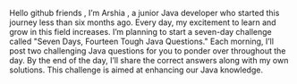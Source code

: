 Hello github friends ,
I’m Arshia , a junior Java developer who started this journey less than six months ago. Every day, my excitement to learn and grow in this field increases. 
I’m planning to start a seven-day challenge called "Seven Days, Fourteen Tough Java Questions." Each morning, I’ll post two challenging Java questions for you to ponder over throughout the day. 
By the end of the day, I’ll share the correct answers along with my own solutions. This challenge is aimed at enhancing our Java knowledge. 
